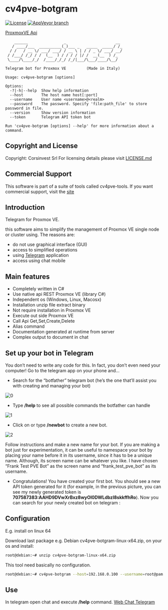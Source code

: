 # cv4pve-botgram

[![License](https://img.shields.io/github/license/Corsinvest/cv4pve-botgram.svg)](LICENSE.md) [![AppVeyor branch](https://img.shields.io/appveyor/ci/franklupo/cv4pve-botgram/master.svg)](https://ci.appveyor.com/project/franklupo/cv4pve-botgram)

[ProxmoxVE Api](https://pve.proxmox.com/pve-docs/api-viewer/)

```text
    ______                _                      __
   / ____/___  __________(_)___ _   _____  _____/ /_
  / /   / __ \/ ___/ ___/ / __ \ | / / _ \/ ___/ __/
 / /___/ /_/ / /  (__  ) / / / / |/ /  __(__  ) /_
 \____/\____/_/  /____/_/_/ /_/|___/\___/____/\__/

Telegram bot for Proxmox VE         (Made in Italy)

Usage: cv4pve-botgram [options]

Options:
  -?|-h|--help  Show help information
  --host        The host name host[:port]
  --username    User name <username>@<realm>
  --password    The password. Specify 'file:path_file' to store password in file.
  --version     Show version information
  --token       Telegram API token bot

Run 'cv4pve-botgram [options] --help' for more information about a command.
```

## Copyright and License

Copyright: Corsinvest Srl
For licensing details please visit [LICENSE.md](LICENSE.md)

## Commercial Support

This software is part of a suite of tools called cv4pve-tools. If you want commercial support, visit the [site](https://www.corsinvest.it/cv4pve-tools)

## Introduction

Telegram for Proxmox VE.

this software aims to simplify the management of Proxmox VE single node or cluster using. The reasons are:

* do not use graphical interface (GUI)
* access to simplified operations
* using [Telegram](https://telegram.org/) application
* access using chat mobile

## Main features

* Completely written in C#
* Use native api REST Proxmox VE (library C#)
* Independent os (Windows, Linux, Macosx)
* Installation unzip file extract binary
* Not require installation in Proxmox VE
* Execute out side Proxmox VE
* Call Api Get,Set,Create,Delete
* Alias command
* Documentation generated at runtime from server
* Complex output to document in chat

## Set up your bot in Telegram

You don’t need to write any code for this. In fact, you don’t even need your computer! Go to the telegram app on your phone and…

* Search for the “botfather” telegram bot (he’s the one that’ll assist you with creating and managing your bot)

![0](/Images/0.png)

* Type **/help** to see all possible commands the botfather can handle

![1](/Images/1.png)

* Click on or type **/newbot** to create a new bot.

![2](/Images/2.png)

Follow instructions and make a new name for your bot. If you are making a bot just for experimentation, it can be useful to namespace your bot by placing your name before it in its username, since it has to be a unique name. Although, its screen name can be whatever you like.
I have chosen “Frank Test PVE Bot” as the screen name and “frank_test_pve_bot” as its username.

* Congratulations! You have created your first bot. You should see a new API token generated for it (for example, in the previous picture, you can see my newly generated token is **707587383:AAHD9DVwXrBxz8wyOl0DWLdbzl8skkffhRo**). Now you can search for your newly created bot on telegram :

## Configuration

E.g. install on linux 64

Download last package e.g. Debian cv4pve-botgram-linux-x64.zip, on your os and install:

```sh
root@debian:~# unzip cv4pve-botgram-linux-x64.zip
```

This tool need basically no configuration.

```sh
root@debian:~# cv4pve-botgram --host=192.168.0.100 --username=root@pam --password=fagiano --token 707587383:AAHD9DVwXrBxz8wyOl0DWLdbzl8skkffhRo
```

## Use

In telegram open chat and execute **/help** command.
[Web Chat Telegram](https://web.telegram.org/#/)
